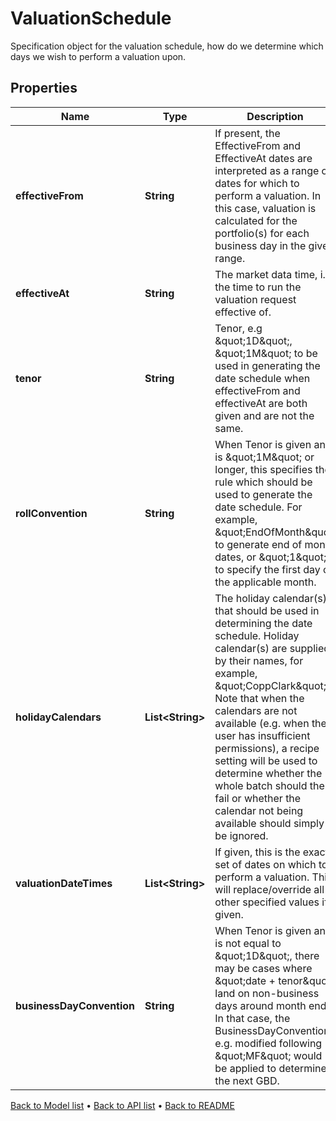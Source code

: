 

# ValuationSchedule

Specification object for the valuation schedule, how do we determine which days we wish to perform a valuation upon.

## Properties

| Name | Type | Description | Notes |
|------------ | ------------- | ------------- | -------------|
|**effectiveFrom** | **String** | If present, the EffectiveFrom and EffectiveAt dates are interpreted as a range of dates for which to perform a valuation.  In this case, valuation is calculated for the portfolio(s) for each business day in the given range. |  [optional] |
|**effectiveAt** | **String** | The market data time, i.e. the time to run the valuation request effective of. |  |
|**tenor** | **String** | Tenor, e.g \&quot;1D\&quot;, \&quot;1M\&quot; to be used in generating the date schedule when effectiveFrom and effectiveAt are both given and are not the same. |  [optional] |
|**rollConvention** | **String** | When Tenor is given and is \&quot;1M\&quot; or longer, this specifies the rule which should be used to generate the date schedule.   For example, \&quot;EndOfMonth\&quot; to generate end of month dates, or \&quot;1\&quot; to specify the first day of the applicable month. |  [optional] |
|**holidayCalendars** | **List&lt;String&gt;** | The holiday calendar(s) that should be used in determining the date schedule.  Holiday calendar(s) are supplied by their names, for example, \&quot;CoppClark\&quot;.   Note that when the calendars are not available (e.g. when the user has insufficient permissions),   a recipe setting will be used to determine whether the whole batch should then fail or whether the calendar not being available should simply be ignored. |  [optional] |
|**valuationDateTimes** | **List&lt;String&gt;** | If given, this is the exact set of dates on which to perform a valuation. This will replace/override all other specified values if given. |  [optional] |
|**businessDayConvention** | **String** | When Tenor is given and is not equal to \&quot;1D\&quot;, there may be cases where \&quot;date + tenor\&quot; land on non-business days around month end.  In that case, the BusinessDayConvention, e.g. modified following \&quot;MF\&quot; would be applied to determine the next GBD. |  [optional] |



[Back to Model list](../README.md#documentation-for-models) &#8226; [Back to API list](../README.md#documentation-for-api-endpoints) &#8226; [Back to README](../README.md)


